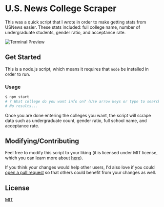 # U.S. News College Scraper

This was a quick script that I wrote in order to make getting stats from USNews easier. These stats included: full college name, number of undergraduate students, gender ratio, and acceptance rate.

![Terminal Preview](../assets/preview.png?raw=true)

## Get Started

This is a node.js script, which means it requires that `node` be installed in order to run.

### Usage

```bash
$ npm start
# ? What college do you want info on? (Use arrow keys or type to search)
# No results...
```

Once you are done entering the colleges you want, the script will scrape data such as undergraduate count, gender ratio, full school name, and acceptance rate.

## Modifying/Contributing

Feel free to modify this script to your liking (it is licensed under MIT license, which you can learn more about [here](https://choosealicense.com/licenses/mit/)).

If you think your changes would help other users, I'd also love if you could [open a pull request](https://github.com/jdtzmn/USNewsCollegeScraper/pulls) so that others could benefit from your changes as well.

## License

[MIT](https://choosealicense.com/licenses/mit/)